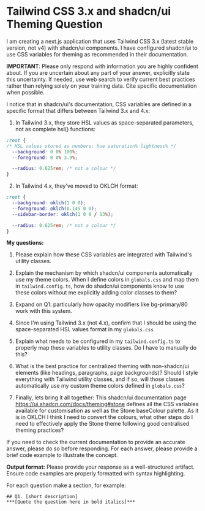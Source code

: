 # Tailwind CSS 3.x and shadcn/ui Theming Question

I am creating a next.js application that uses Tailwind CSS 3.x (latest stable version, not v4) with shadcn/ui components. I have configured shadcn/ui to use CSS variables for theming as recommended in their documentation. 

**IMPORTANT**: Please only respond with information you are highly confident about. If you are uncertain about any part of your answer, explicitly state this uncertainty. If needed, use web search to verify current best practices rather than relying solely on your training data. Cite specific documentation when possible.

I notice that in shadcn/ui's documentation, CSS variables are defined in a specific format that differs between Tailwind 3.x and 4.x:

1) In Tailwind 3.x, they store HSL values as space-separated parameters, not as complete hsl() functions:

```css
:root {
/* HSL values stored as numbers: hue saturation% lightness% */
  --background: 0 0% 100%;
  --foreground: 0 0% 3.9%;

  --radius: 0.625rem; /* not a colour */
}
```

2) In Tailwind 4.x, they've moved to OKLCH format:

```css
:root {
  --background: oklch(1 0 0);
  --foreground: oklch(0.145 0 0);
  --sidebar-border: oklch(1 0 0 / 13%);

  --radius: 0.625rem; /* not a colour */
}
```

**My questions:**

1. Please explain how these CSS variables are integrated with Tailwind's utility classes.

2. Explain the mechanism by which shadcn/ui components automatically use my theme colors. When I define colors in `globals.css` and map them in `tailwind.config.ts`, how do shadcn/ui components know to use these colors without me explicitly adding color classes to them?

3. Expand on Q1: particularly how opacity modifiers like bg-primary/80 work with this system.

4. Since I'm using Tailwind 3.x (not 4.x), confirm that I should be using the space-separated HSL values format in my `globals.css`

5. Explain what needs to be configured in my `tailwind.config.ts` to properly map these variables to utility classes. Do I have to manually do this?

6. What is the best practice for centralized theming with non-shadcn/ui elements (like headings, paragraphs, page backgrounds)? Should I style everything with Tailwind utility classes, and if so, will those classes automatically use my custom theme colors defined in `globals.css`?

7. Finally, lets bring it all together: This shadcn/ui documentation page https://ui.shadcn.com/docs/theming#stone defines all the CSS variables available for customisation as well as the Stone baseColour palette. As it is in OKLCH I think I need to convert the colours, what other steps do I need to effectively apply the Stone theme following good centralised theming practices?

If you need to check the current documentation to provide an accurate answer, please do so before responding. For each answer, please provide a brief code example to illustrate the concept.

**Output format:** Please provide your response as a well-structured artifact. Ensure code examples are properly formatted with syntax highlighting.

For each question make a section, for example:

```
## Q1. [short description]
***[Quote the question here in bold italics]***
```